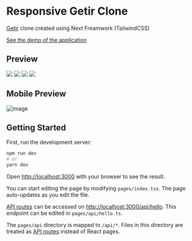 # Responsive Getir Clone
[Getir](https://getir.com) clone created using Next Freamwork (TailwindCSS)

[See the demo of the application](https://getir-clone-tawny.vercel.app)

## Preview

<img src="https://i.ibb.co/FKG0P2g/image-2021-10-11-211202.png"/>
<img src="https://i.ibb.co/K5mf2pH/image-2021-10-11-211426.png" />
<img src="https://i.ibb.co/TW24r29/image-2021-10-11-211640.png" />
<img src="https://user-images.githubusercontent.com/65241100/136836141-ebdef743-eb92-4e52-8120-cab529dfaf14.png" />

## Mobile Preview
![image](https://user-images.githubusercontent.com/65241100/136836386-679ebffb-7c40-4236-b78e-3f67363766c2.png)



## Getting Started

First, run the development server:

```bash
npm run dev
# or
yarn dev
```


Open [http://localhost:3000](http://localhost:3000) with your browser to see the result.

You can start editing the page by modifying `pages/index.tsx`. The page auto-updates as you edit the file.

[API routes](https://nextjs.org/docs/api-routes/introduction) can be accessed on [http://localhost:3000/api/hello](http://localhost:3000/api/hello). This endpoint can be edited in `pages/api/hello.ts`.

The `pages/api` directory is mapped to `/api/*`. Files in this directory are treated as [API routes](https://nextjs.org/docs/api-routes/introduction) instead of React pages.


